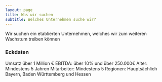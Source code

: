 ```yaml
---
layout: page
title: Was wir suchen
subtitle: Welches Unternehmen suche wir?
---
```


Wir suchen ein etablierten Unternehmen, welches wir zum weiteren Wachstum treiben können

### Eckdaten

Umsatz über 1 Million €
EBITDA: über 10% und über 250.000€
Alter: Mindestens 5 Jahren
Mitarbeiter: Mindestens 5
Regionen: Hauptsächlich Bayern, Baden Württemberg und Hessen
